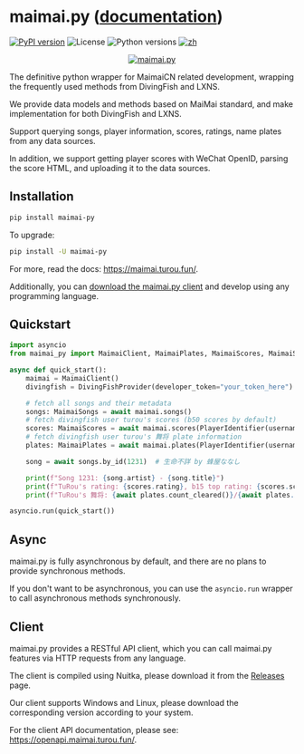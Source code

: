 # maimai.py ([documentation](https://maimai.turou.fun))

[![PyPI version](https://img.shields.io/pypi/v/maimai-py)](https://pypi.org/project/maimai-py/)
![License](https://img.shields.io/pypi/l/maimai-py)
![Python versions](https://img.shields.io/pypi/pyversions/maimai-py)
[![zh](https://img.shields.io/badge/README-中文-green.svg)](https://github.com/TrueRou/maimai.py/blob/main/README_CN.md)

<p align="center">
  <a href="https://maimai.turou.fun">
      <img src="https://s2.loli.net/2024/12/23/7T5nbMfzdAi8BtF.png" alt="maimai.py" />
  </a>
</p>

The definitive python wrapper for MaimaiCN related development, wrapping the frequently used methods from DivingFish and LXNS.

We provide data models and methods based on MaiMai standard, and make implementation for both DivingFish and LXNS.

Support querying songs, player information, scores, ratings, name plates from any data sources.

In addition, we support getting player scores with WeChat OpenID, parsing the score HTML, and uploading it to the data sources.

## Installation

```bash
pip install maimai-py
```

To upgrade:

```bash
pip install -U maimai-py
```

For more, read the docs: https://maimai.turou.fun/.

Additionally, you can [download the maimai.py client](https://github.com/TrueRou/maimai.py/releases) and develop using any programming language.

## Quickstart

```python
import asyncio
from maimai_py import MaimaiClient, MaimaiPlates, MaimaiScores, MaimaiSongs, PlayerIdentifier, DivingFishProvider

async def quick_start():
    maimai = MaimaiClient()
    divingfish = DivingFishProvider(developer_token="your_token_here")

    # fetch all songs and their metadata
    songs: MaimaiSongs = await maimai.songs()
    # fetch divingfish user turou's scores (b50 scores by default)
    scores: MaimaiScores = await maimai.scores(PlayerIdentifier(username="turou"), provider=divingfish)
    # fetch divingfish user turou's 舞将 plate information
    plates: MaimaiPlates = await maimai.plates(PlayerIdentifier(username="turou"), "舞将", provider=divingfish)

    song = await songs.by_id(1231)  # 生命不詳 by 蜂屋ななし

    print(f"Song 1231: {song.artist} - {song.title}")
    print(f"TuRou's rating: {scores.rating}, b15 top rating: {scores.scores_b15[0].dx_rating}")
    print(f"TuRou's 舞将: {await plates.count_cleared()}/{await plates.count_all()} cleared")

asyncio.run(quick_start())
```

## Async

maimai.py is fully asynchronous by default, and there are no plans to provide synchronous methods.

If you don't want to be asynchronous, you can use the `asyncio.run` wrapper to call asynchronous methods synchronously.

## Client

maimai.py provides a RESTful API client, which you can call maimai.py features via HTTP requests from any language.

The client is compiled using Nuitka, please download it from the [Releases](https://github.com/TrueRou/maimai.py/releases) page.

Our client supports Windows and Linux, please download the corresponding version according to your system.

For the client API documentation, please see: https://openapi.maimai.turou.fun/.